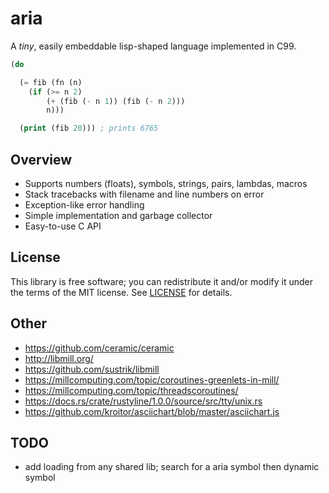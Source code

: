 # aria
A *tiny*, easily embeddable lisp-shaped language implemented in C99.

```lisp
(do

  (= fib (fn (n)
    (if (>= n 2)
        (+ (fib (- n 1)) (fib (- n 2)))
        n)))

  (print (fib 20))) ; prints 6765
```


## Overview
* Supports numbers (floats), symbols, strings, pairs, lambdas, macros
* Stack tracebacks with filename and line numbers on error
* Exception-like error handling
* Simple implementation and garbage collector
* Easy-to-use C API


## License
This library is free software; you can redistribute it and/or modify it under
the terms of the MIT license. See [LICENSE](LICENSE) for details.

## Other
* https://github.com/ceramic/ceramic
* http://libmill.org/
* https://github.com/sustrik/libmill
* https://millcomputing.com/topic/coroutines-greenlets-in-mill/
* https://millcomputing.com/topic/threadscoroutines/
* https://docs.rs/crate/rustyline/1.0.0/source/src/tty/unix.rs
* https://github.com/kroitor/asciichart/blob/master/asciichart.js

## TODO
* add loading from any shared lib; search for a aria symbol then dynamic symbol